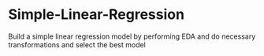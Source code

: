 # Simple-Linear-Regression
Build a simple linear regression model by performing EDA and do necessary transformations and select the best model 
